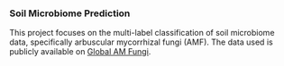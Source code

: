 ### Soil Microbiome Prediction

This project focuses on the multi-label classification of soil microbiome data, specifically arbuscular mycorrhizal fungi (AMF).
The data used is publicly available on [Global AM Fungi](https://globalamfungi.com/). 




